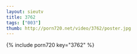 ```yaml
--- 
layout: sieutv
title: 3762
tags: ["003"]
thumb: http://porn720.net/video/3762/poster.jpg
---
```

{% include porn720 key="3762" %} 
